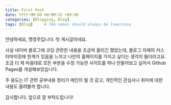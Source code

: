 ```yaml
---
title: First Post
date: YYYY-MM-DD HH:MM:SS +09:00
categories: [Blogging, Blog]
tags: [Blog]     # TAG names should always be lowercase
---
```


안녕하세요, 맹영주입니다. 첫 게시글이네요.<br>

사실 네이버 블로그에 코딩 관련한 내용을 조금씩 올리긴 했었는데, 블로그 자체의 커스터마이징에 한계가 있음을 느끼고 나만의 홈페이지를 가지고 싶다는 생각이 들더라고요. 조금 더 제 마음대로 모든 부분을 수정 가능한 사이트를 하나 만들어보고 싶어서 Github Pages를 개설해보았습니다.<br>

주 용도는 IT 관련 공부내용 정리가 메인이 될 것 같고, 개인적인 관심사나 취미에 대한 내용도 올려볼까 합니다.<br>

감사합니다. 앞으로 잘 부탁드립니다!
